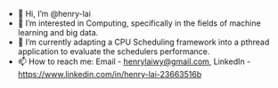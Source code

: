 - 👋 Hi, I’m @henry-lai
- 👀 I’m interested in Computing, specifically in the fields of machine learning and big data.
- 🌱 I’m currently adapting a CPU Scheduling framework into a pthread application to evaluate the schedulers performance.
- 📫 How to reach me: Email - henrylaiwy@gmail.com, LinkedIn - https://www.linkedin.com/in/henry-lai-23663516b

<!---
henry-lai/henry-lai is a ✨ special ✨ repository because its `README.md` (this file) appears on your GitHub profile.
You can click the Preview link to take a look at your changes.
--->

